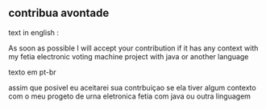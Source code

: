 ## contribua avontade 

text in english : 

As soon as possible I will accept your contribution
   if it has any context with my fetia electronic voting machine project with java or another language

texto em pt-br

 assim que posivel eu aceitarei sua contrbuiçao
 se ela tiver algum contexto com o meu progeto de urna eletronica fetia com java ou outra linguagem